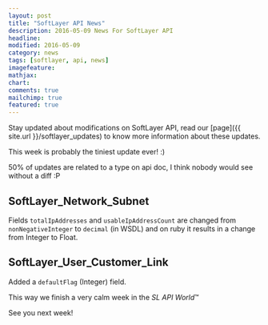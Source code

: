 ```yaml
---
layout: post
title: "SoftLayer API News"
description: 2016-05-09 News For SoftLayer API
headline:
modified: 2016-05-09
category: news
tags: [softlayer, api, news]
imagefeature: 
mathjax: 
chart: 
comments: true
mailchimp: true
featured: true
---
```


Stay updated about modifications on SoftLayer API, read our [page]({{ site.url }}/softlayer_updates) to know more information about these updates.

This week is probably the tiniest update ever! :)

50% of updates are related to a type on api doc, I think nobody would see without a diff :P

## SoftLayer_Network_Subnet

Fields `totalIpAddresses` and `usableIpAddressCount` are changed from `nonNegativeInteger` to `decimal` (in WSDL) and on ruby it results in a change from Integer to Float.

## SoftLayer_User_Customer_Link

Added a `defaultFlag` (Integer) field.

This way we finish a very calm week in the _SL API World_™

See you next week!